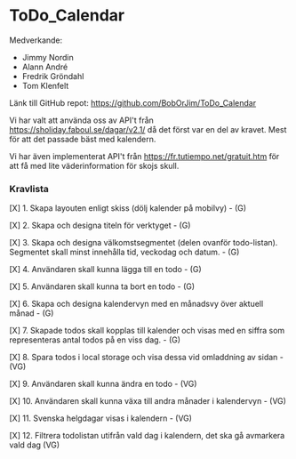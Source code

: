 # ToDo_Calendar

Medverkande:

- Jimmy Nordin
- Alann André
- Fredrik Gröndahl
- Tom Klenfelt

Länk till GitHub repot: https://github.com/BobOrJim/ToDo_Calendar

Vi har valt att använda oss av API't från https://sholiday.faboul.se/dagar/v2.1/ då det först var en del av kravet.
Mest för att det passade bäst med kalendern.

Vi har även implementerat API't från https://fr.tutiempo.net/gratuit.htm för att få med lite väderinformation för skojs skull.

### Kravlista

[X] 1. Skapa layouten enligt skiss (dölj kalender på mobilvy) - (G)

[X] 2. Skapa och designa titeln för verktyget - (G)

[X] 3. Skapa och designa välkomstsegmentet (delen ovanför todo-listan). Segmentet skall minst innehålla tid, veckodag och datum. - (G)

[X] 4. Användaren skall kunna lägga till en todo - (G)

[X] 5. Användaren skall kunna ta bort en todo - (G)

[X] 6. Skapa och designa kalendervyn med en månadsvy över aktuell månad - (G)

[X] 7. Skapade todos skall kopplas till kalender och visas med en siffra som representeras antal todos på en viss dag. - (G)

[X] 8. Spara todos i local storage och visa dessa vid omladdning av sidan - (VG)

[X] 9. Användaren skall kunna ändra en todo - (VG)

[X] 10. Användaren skall kunna växa till andra månader i kalendervyn - (VG)

[X] 11. Svenska helgdagar visas i kalendern - (VG)

[X] 12. Filtrera todolistan utifrån vald dag i kalendern, det ska gå avmarkera vald dag (VG)
